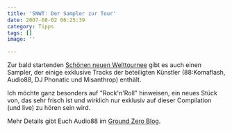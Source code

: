 ```yaml
---
title: 'SNWT: Der Sampler zur Tour'
date: 2007-08-02 06:25:39
category: Tipps
tags: []
image: ''

---
```


Zur bald startenden [Schönen neuen Welttournee](http://www.schoeneneuewelt.eu) gibt es auch einen Sampler, der einige exklusive Tracks der beteiligten Künstler (88:Komaflash, Audio88, DJ Phonatic und Misanthrop) enthält.  

  

Ich möchte ganz besonders auf "Rock'n'Roll" hinweisen, ein neues Stück von, das sehr frisch ist und wirklich nur exklusiv auf dieser Compilation (und live) zu hören sein wird.  

  

Mehr Details gibt Euch Audio88 im [Ground Zero Blog](http://www.the-groundzero.com/2007/08/02/schoene-neue-liedsammlung/).
